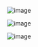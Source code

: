 
![image](https://github.com/user-attachments/assets/92aab9c1-98eb-450a-9b33-cdaaf60b69ba)


![image](https://github.com/user-attachments/assets/141a8980-7e6c-402a-9575-4c97c106a346)

![image](https://github.com/user-attachments/assets/1b36c72c-9134-4980-8204-4f7cc94c709a)

